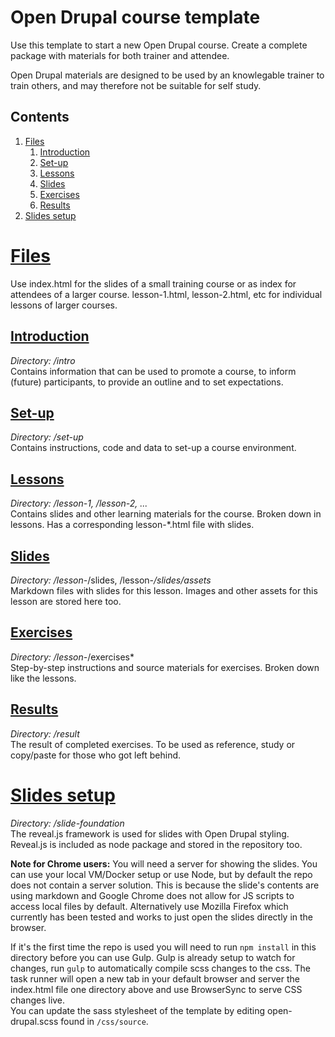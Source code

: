 # Open Drupal course template
Use this template to start a new Open Drupal course. Create a complete package with materials for both trainer and attendee.

Open Drupal materials are designed to be used by an knowlegable trainer to train others, and may therefore not be suitable for self study.

## Contents
1. [Files](#files)
   1. [Introduction](#introduction)
   2. [Set-up](#setup)
   3. [Lessons](#lessons)
   4. [Slides](#slides)
   5. [Exercises](#exercises)
   6. [Results](#results)
2. [Slides setup](#slides-setup)

# <a href="#files">Files</a>
Use index.html for the slides of a small training course or as index for attendees of a larger course. lesson-1.html, lesson-2.html, etc for individual lessons of larger courses.

## <a href="#introduction">Introduction</a>
*Directory: /intro*  
Contains information that can be used to promote a course, to inform (future) participants, to provide an outline and to set expectations.

## <a href="#setup">Set-up</a>
*Directory: /set-up*  
Contains instructions, code and data to set-up a course environment.

## <a href="#lessons">Lessons</a>
*Directory: /lesson-1, /lesson-2, ...*  
Contains slides and other learning materials for the course. Broken down in lessons.
Has a corresponding lesson-*.html file with slides.

## <a href="#slides">Slides</a>
*Directory: /lesson-*/slides, /lesson-*/slides/assets*  
Markdown files with slides for this lesson. Images and other assets for this lesson are stored here too.

## <a href="#exercises">Exercises</a>
*Directory: /lesson-*/exercises*  
Step-by-step instructions and source materials for exercises. Broken down like the lessons.

## <a href="#results">Results</a>
*Directory: /result*  
The result of completed exercises. To be used as reference, study or copy/paste for those who got left behind.

# <a href="#slides-setup">Slides setup</a>
*Directory: /slide-foundation*  
The reveal.js framework is used for slides with Open Drupal styling. Reveal.js is included as node package and stored in the repository too.  

**Note for Chrome users:** You will need a server for showing the slides. You can use your local VM/Docker setup or use Node, but by default the repo does not contain a server solution. This is because the slide's contents are using markdown and Google Chrome does not allow for JS scripts to access local files by default.
Alternatively use Mozilla Firefox which currently has been tested and works to just open the slides directly in the browser.

If it's the first time the repo is used you will need to run `npm install` in this directory before you can use Gulp. Gulp is already setup to watch for changes, run `gulp` to automatically compile scss changes to the css. The task runner will open a new tab in your default browser and server the index.html file one directory above and use BrowserSync to serve CSS changes live.  
 You can update the sass stylesheet of the template by editing open-drupal.scss found in `/css/source`.
